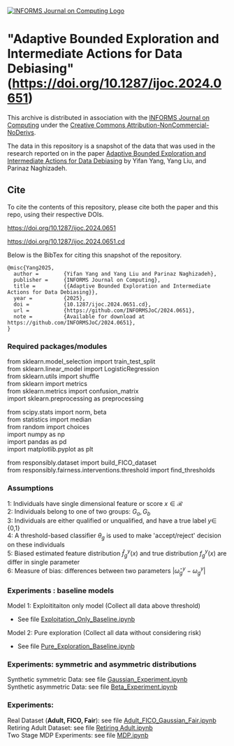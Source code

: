 [![INFORMS Journal on Computing Logo](https://INFORMSJoC.github.io/logos/INFORMS_Journal_on_Computing_Header.jpg)](https://pubsonline.informs.org/journal/ijoc)

# "Adaptive Bounded Exploration and Intermediate Actions for Data Debiasing"(https://doi.org/10.1287/ijoc.2024.0651) 

This archive is distributed in association with the [INFORMS Journal on Computing](https://pubsonline.informs.org/journal/ijoc) under the [Creative Commons Attribution-NonCommercial-NoDerivs](LICENSE).

The data in this repository is a snapshot of the data that was used in the research reported on in the paper
[Adaptive Bounded Exploration and Intermediate Actions for Data Debiasing](https://doi.org/10.1287/ijoc.2024.0651) by Yifan Yang, Yang Liu, and Parinaz Naghizadeh.

## Cite 
To cite the contents of this repository, please cite both the paper and this repo, using their respective DOIs.

https://doi.org/10.1287/ijoc.2024.0651

https://doi.org/10.1287/ijoc.2024.0651.cd

Below is the BibTex for citing this snapshot of the repository.

```
@misc{Yang2025,
  author =        {Yifan Yang and Yang Liu and Parinaz Naghizadeh},
  publisher =     {INFORMS Journal on Computing},
  title =         {{Adaptive Bounded Exploration and Intermediate Actions for Data Debiasing}},
  year =          {2025},
  doi =           {10.1287/ijoc.2024.0651.cd},
  url =           {https://github.com/INFORMSJoC/2024.0651},
  note =          {Available for download at https://github.com/INFORMSJoC/2024.0651},
}  
```
### Required packages/modules

from sklearn.model_selection import train_test_split  
from sklearn.linear_model import LogisticRegression  
from sklearn.utils import shuffle  
from sklearn import metrics  
from sklearn.metrics import confusion_matrix  
import sklearn.preprocessing as preprocessing  

from scipy.stats import norm, beta  
from statistics import median  
from random import choices  
import numpy as np  
import pandas as pd  
import matplotlib.pyplot as plt  

from responsibly.dataset import build_FICO_dataset  
from responsibly.fairness.interventions.threshold import find_thresholds  
 

### Assumptions  

1: Individuals have single dimensional feature or score $x \in \mathcal{R}$  
2: Individuals belong to one of two groups: $G_a, G_b$  
3: Individuals are either qualified or unqualified, and have a true label $y \in$  {0,1}  
4: A threshold-based classifier $\theta_g$ is used to make 'accept/reject' decision on these individuals  
5: Biased estimated feature distribution $\hat{f}^y_g(x)$ and true distribution $f^y_g(x)$ are differ in single parameter  
6: Measure of bias: differences between two parameters $|\hat{\omega}^y_g - \omega^y_g|$

### Experiments : baseline models  

Model 1: Exploititaiton only model (Collect all data above threshold)  
- See file [Exploitation_Only_Baseline.ipynb](Exploitation_Only_Baseline.ipynb) 

Model 2: Pure exploration (Collect all data without considering risk)  
- See file [Pure_Exploration_Baseline.ipynb](Pure_Exploration_Baseline.ipynb)

### Experiments: symmetric and asymmetric distributions

Synthetic symmetric Data: see file [Gaussian_Experiment.ipynb](Gaussian_Experiment.ipynb)  
Synthetic asymmetric Data: see file [Beta_Experiment.ipynb](Beta_Experiment.ipynb)  

### Experiments:

Real Dataset (**Adult, FICO, Fair**): see file [Adult_FICO_Gaussian_Fair.ipynb](Adult_FICO_Gaussian_Fair.ipynb)  
Retiring Adult Dataset: see file [Retiring Adult.ipynb](Retiring_adult_adaptive_debiasing.ipynb)  
Two Stage MDP Experiments: see file [MDP.ipynb](MDP.ipynb)  


